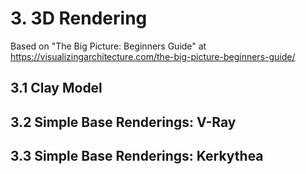 # 3. 3D Rendering

Based on "The Big Picture: Beginners Guide" at https://visualizingarchitecture.com/the-big-picture-beginners-guide/

## 3.1 Clay Model

## 3.2  Simple Base Renderings: V-Ray

## 3.3 Simple Base Renderings: Kerkythea
